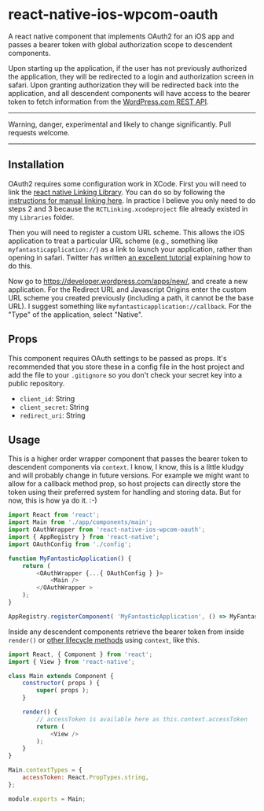 # react-native-ios-wpcom-oauth
A react native component that implements OAuth2 for an iOS app and passes a bearer token with global authorization scope to descendent components.

Upon starting up the application, if the user has not previously authorized the application, they will be redirected to a login and authorization screen in safari. Upon granting authorization they will be redirected back into the application, and all descendent components will have access to the bearer token to fetch information from the [WordPress.com REST API](https://developer.wordpress.com/docs/api/).

--------------
Warning, danger, experimental and likely to change significantly. Pull requests welcome.

--------------

## Installation
OAuth2 requires some configuration work in XCode. First you will need to link the [react native Linking Library](https://facebook.github.io/react-native/docs/linking.html). You can do so by following the [instructions for manual linking here](https://facebook.github.io/react-native/docs/linking-libraries-ios.html#manual-linking). In practice I believe you only need to do steps 2 and 3 because the `RCTLinking.xcodeproject` file already existed in my `Libraries` folder.

Then you will need to register a custom URL scheme. This allows the iOS application to treat a particular URL scheme (e.g., something like `myfantasticapplication://`) as a link to launch your application, rather than opening in safari. Twitter has written [an excellent tutorial](https://dev.twitter.com/cards/mobile/url-schemes) explaining how to do this.

Now go to https://developer.wordpress.com/apps/new/, and create a new application. For the Redirect URL and Javascript Origins enter the custom URL scheme you created previously (including a path, it cannot be the base URL). I suggest something like `myfantasticapplication://callback`. For the "Type" of the application, select "Native".

## Props
This component requires OAuth settings to be passed as props. It's recommended that you store these in a config file in the host project and add the file to your `.gitignore` so you don't check your secret key into a public repository.

* `client_id`: String
* `client_secret`: String
* `redirect_uri`: String

## Usage
This is a higher order wrapper component that passes the bearer token to descendent components via `context`. I know, I know, this is a little kludgy and will probably change in future versions. For example we might want to allow for a callback method prop, so host projects can directly store the token using their preferred system for handling and storing data. But for now, this is how ya do it. :-)

```js
import React from 'react';
import Main from './app/components/main';
import OAuthWrapper from 'react-native-ios-wpcom-oauth';
import { AppRegistry } from 'react-native';
import OAuthConfig from './config';

function MyFantasticApplication() {
	return (
		<OAuthWrapper {...{ OAuthConfig } }>
			<Main />
		</OAuthWrapper >
	);
}

AppRegistry.registerComponent( 'MyFantasticApplication', () => MyFantasticApplication );
```

Inside any descendent components retrieve the bearer token from inside `render()` or [other lifecycle methods](https://facebook.github.io/react/docs/context.html#referencing-context-in-lifecycle-methods) using `context`, like this.

```js
import React, { Component } from 'react';
import { View } from 'react-native';

class Main extends Component {
	constructor( props ) {
		super( props );
	}

	render() {
		// accessToken is available here as this.context.accessToken
		return (
			<View />
		);
	}
}

Main.contextTypes = {
	accessToken: React.PropTypes.string,
};

module.exports = Main;
```

